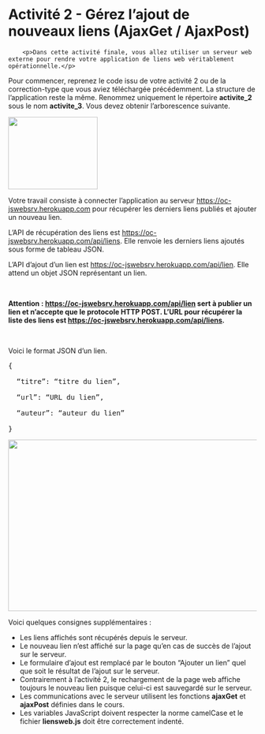 <!DOCTYPE html>
<!-- saved from url=(0066)http://exercices.openclassrooms.com/assessment/instructions/258554 -->
<html lang="fr"><head>

 
<h1>Activité 2 - Gérez l’ajout de nouveaux liens (AjaxGet / AjaxPost)</h1>
</head>
    
   

  <body>


        <p>Dans cette activité finale, vous allez utiliser un serveur web externe pour rendre votre application de liens web véritablement opérationnelle.</p>
<p>Pour commencer, reprenez le code issu de votre activité 2 ou de la correction-type que vous aviez téléchargée précédemment. La structure de l’application reste la même. Renommez uniquement le répertoire <strong>activite_2</strong> sous le nom <strong>activite_3</strong>. Vous devez obtenir l’arborescence suivante.</p>
<p><img src="./Exercices_files/activite3_1.png" alt="" width="181" height="147"></p>
<p>Votre travail consiste à connecter l’application au serveur <a href="https://oc-jswebsrv.herokuapp.com/">https://oc-jswebsrv.herokuapp.com</a> pour récupérer les derniers liens publiés et ajouter un nouveau lien.</p>
<p>L’API de récupération des liens est <a href="https://oc-jswebsrv.herokuapp.com/api/liens">https://oc-jswebsrv.herokuapp.com/api/liens</a>. Elle renvoie les derniers liens ajoutés sous forme de tableau JSON.</p>
<p>L’API d’ajout d’un lien est <a href="https://oc-jswebsrv.herokuapp.com/api/lien">https://oc-jswebsrv.herokuapp.com/api/lien</a>. Elle attend un objet JSON représentant un lien.</p>
<p>&nbsp;</p>
<p><strong>Attention :&nbsp;<a href="https://oc-jswebsrv.herokuapp.com/api/lien">https://oc-jswebsrv.herokuapp.com/api/lien</a>&nbsp;</strong><strong>sert à publier un lien et n’accepte que le protocole HTTP POST. L’URL pour récupérer la liste des liens est <a href="https://oc-jswebsrv.herokuapp.com/api/liens">https://oc-jswebsrv.herokuapp.com/api/liens</a>.</strong></p>
<p>&nbsp;</p>
<p>Voici le format JSON d’un lien.</p>
<pre>{<br>
  “titre”: “titre du lien”,<br>
  “url”: “URL du lien”,<br>
  “auteur”: “auteur du lien”<br>
}</pre>
<p><img src="./Exercices_files/activite_3_demo.gif" alt="" width="600" height="348"></p>
<p>Voici quelques consignes supplémentaires :</p>
<ul>
<li>Les liens affichés sont récupérés depuis le serveur.</li>
<li>Le nouveau lien n’est affiché sur la page qu’en cas de succès de l’ajout sur le serveur.</li>
<li>Le formulaire d’ajout est remplacé par le bouton “Ajouter un lien” quel que soit le résultat de l’ajout sur le serveur.</li>
<li>Contrairement à l’activité 2, le rechargement de la page web affiche toujours le nouveau lien puisque celui-ci est sauvegardé sur le serveur.</li>
<li>Les communications avec le serveur utilisent les fonctions <strong>ajaxGet</strong> et <strong>ajaxPost</strong> définies dans le cours.</li>
<li>Les variables JavaScript doivent respecter la norme camelCase et le fichier <strong>liensweb.js</strong> doit être correctement indenté.</li>


</body>
</html>
